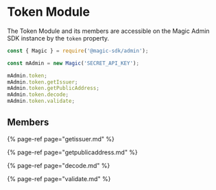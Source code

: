 # Token Module

The Token Module and its members are accessible on the Magic Admin SDK instance by the `token` property.

```typescript
const { Magic } = require('@magic-sdk/admin');

const mAdmin = new Magic('SECRET_API_KEY');

mAdmin.token;
mAdmin.token.getIssuer;
mAdmin.token.getPublicAddress;
mAdmin.token.decode;
mAdmin.token.validate;
```

## Members

{% page-ref page="getissuer.md" %}

{% page-ref page="getpublicaddress.md" %}

{% page-ref page="decode.md" %}

{% page-ref page="validate.md" %}



